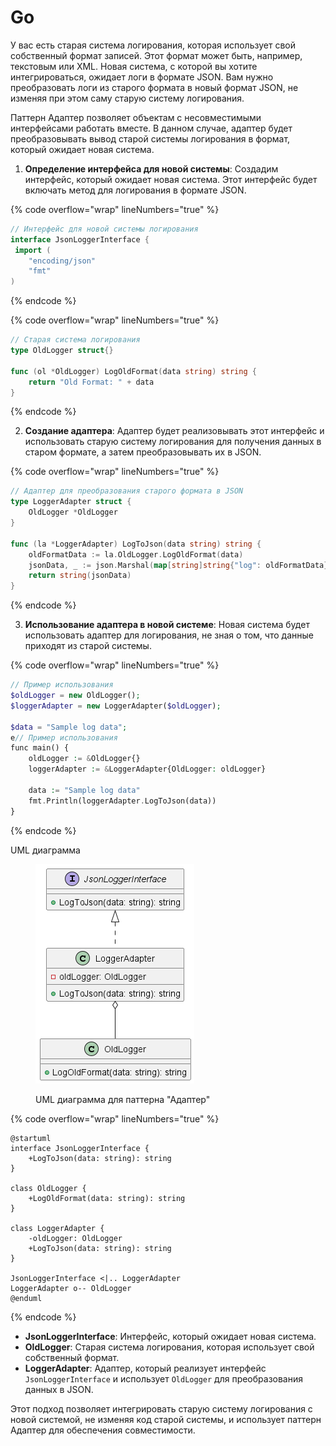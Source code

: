 # Go

У вас есть старая система логирования, которая использует свой собственный формат записей. Этот формат может быть, например, текстовым или XML. Новая система, с которой вы хотите интегрироваться, ожидает логи в формате JSON. Вам нужно преобразовать логи из старого формата в новый формат JSON, не изменяя при этом саму старую систему логирования.

Паттерн Адаптер позволяет объектам с несовместимыми интерфейсами работать вместе. В данном случае, адаптер будет преобразовывать вывод старой системы логирования в формат, который ожидает новая система.

1. **Определение интерфейса для новой системы**: Создадим интерфейс, который ожидает новая система. Этот интерфейс будет включать метод для логирования в формате JSON.

{% code overflow="wrap" lineNumbers="true" %}
```go
// Интерфейс для новой системы логирования
interface JsonLoggerInterface {
 import (
	"encoding/json"
	"fmt"
)
```
{% endcode %}

{% code overflow="wrap" lineNumbers="true" %}
```go
// Старая система логирования
type OldLogger struct{}

func (ol *OldLogger) LogOldFormat(data string) string {
	return "Old Format: " + data
}
```
{% endcode %}

2. **Создание адаптера**: Адаптер будет реализовывать этот интерфейс и использовать старую систему логирования для получения данных в старом формате, а затем преобразовывать их в JSON.

{% code overflow="wrap" lineNumbers="true" %}
```go
// Адаптер для преобразования старого формата в JSON
type LoggerAdapter struct {
	OldLogger *OldLogger
}

func (la *LoggerAdapter) LogToJson(data string) string {
	oldFormatData := la.OldLogger.LogOldFormat(data)
	jsonData, _ := json.Marshal(map[string]string{"log": oldFormatData})
	return string(jsonData)
}
```
{% endcode %}

3. **Использование адаптера в новой системе**: Новая система будет использовать адаптер для логирования, не зная о том, что данные приходят из старой системы.

{% code overflow="wrap" lineNumbers="true" %}
```php
// Пример использования
$oldLogger = new OldLogger();
$loggerAdapter = new LoggerAdapter($oldLogger);

$data = "Sample log data";
e// Пример использования
func main() {
	oldLogger := &OldLogger{}
	loggerAdapter := &LoggerAdapter{OldLogger: oldLogger}

	data := "Sample log data"
	fmt.Println(loggerAdapter.LogToJson(data))
}
```
{% endcode %}

UML диаграмма

<figure><img src="../../../../../.gitbook/assets/image (45).png" alt=""><figcaption><p>UML диаграмма для паттерна "Адаптер"</p></figcaption></figure>

{% code overflow="wrap" lineNumbers="true" %}
```plant-uml
@startuml
interface JsonLoggerInterface {
    +LogToJson(data: string): string
}

class OldLogger {
    +LogOldFormat(data: string): string
}

class LoggerAdapter {
    -oldLogger: OldLogger
    +LogToJson(data: string): string
}

JsonLoggerInterface <|.. LoggerAdapter
LoggerAdapter o-- OldLogger
@enduml
```
{% endcode %}

* **JsonLoggerInterface**: Интерфейс, который ожидает новая система.
* **OldLogger**: Старая система логирования, которая использует свой собственный формат.
* **LoggerAdapter**: Адаптер, который реализует интерфейс `JsonLoggerInterface` и использует `OldLogger` для преобразования данных в JSON.

Этот подход позволяет интегрировать старую систему логирования с новой системой, не изменяя код старой системы, и использует паттерн Адаптер для обеспечения совместимости.
